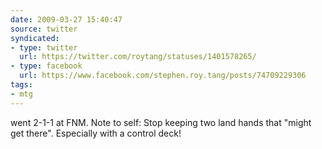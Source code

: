 ```yaml
---
date: 2009-03-27 15:40:47
source: twitter
syndicated:
- type: twitter
  url: https://twitter.com/roytang/statuses/1401578265/
- type: facebook
  url: https://www.facebook.com/stephen.roy.tang/posts/74709229306
tags:
- mtg
---
```


went 2-1-1 at FNM. Note to self: Stop keeping two land hands that "might get there". Especially with a control deck!